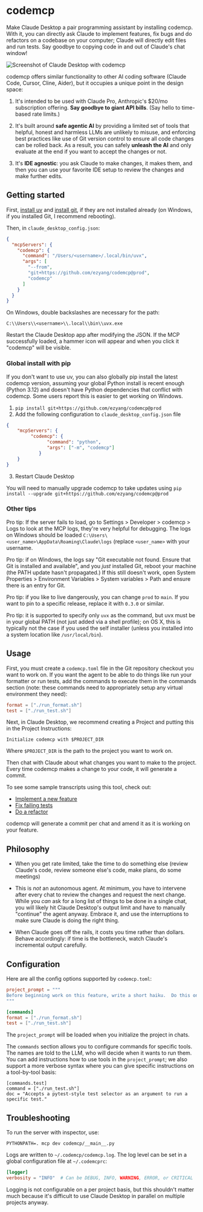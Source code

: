 # codemcp

Make Claude Desktop a pair programming assistant by installing codemcp.  With
it, you can directly ask Claude to implement features, fix bugs and do
refactors on a codebase on your computer; Claude will directly edit files and
run tests.  Say goodbye to copying code in and out of Claude's chat window!

![Screenshot of Claude Desktop with codemcp](static/screenshot.png?raw=true)

codemcp offers similar functionality to other AI coding software (Claude Code,
Cursor, Cline, Aider), but it occupies a unique point in the design space:

1. It's intended to be used with Claude Pro, Anthropic's $20/mo subscription
   offering.  **Say goodbye to giant API bills**.  (Say hello to time-based rate
   limits.)

2. It's built around **safe agentic AI** by providing a limited set of tools
   that helpful, honest and harmless LLMs are unlikely to misuse, and enforcing
   best practices like use of Git version control to ensure all code changes
   can be rolled back.  As a result, you can safely **unleash the AI** and
   only evaluate at the end if you want to accept the changes or not.

3. It's **IDE agnostic**: you ask Claude to make changes, it makes them, and
   then you can use your favorite IDE setup to review the changes and make
   further edits.

## Getting started

First, [install uv](https://docs.astral.sh/uv/getting-started/installation/)
and [install
git](https://git-scm.com/book/en/v2/Getting-Started-Installing-Git), if they
are not installed already (on Windows, if you installed Git, I recommend
rebooting).

Then, in `claude_desktop_config.json`:

```json
{
  "mcpServers": {
    "codemcp": {
      "command": "/Users/<username>/.local/bin/uvx",
      "args": [
        "--from",
        "git+https://github.com/ezyang/codemcp@prod",
        "codemcp"
      ]
    }
  }
}
```

On Windows, double backslashes are necessary for the path:

```
C:\\Users\\<username>\\.local\\bin\\uvx.exe
```

Restart the Claude Desktop app after modifying the JSON.  If the MCP
successfully loaded, a hammer icon will appear and when you click it "codemcp"
will be visible.

### Global install with pip

If you don't want to use uv, you can also globally pip install the latest
codemcp version, assuming your global Python install is recent enough (Python
3.12) and doesn't have Python dependencies that conflict with codemcp.  Some
users report this is easier to get working on Windows.

1. `pip install git+https://github.com/ezyang/codemcp@prod`
2. Add the following configuration to `claude_desktop_config.json` file
```json
{
    "mcpServers": {
         "codemcp": {
               "command": "python",
               "args": ["-m", "codemcp"]
            }
    }
}
```
3. Restart Claude Desktop

You will need to manually upgrade codemcp to take updates using
`pip install --upgrade git+https://github.com/ezyang/codemcp@prod`

### Other tips

Pro tip: If the server fails to load, go to Settings > Developer > codemcp >
Logs to look at the MCP logs, they're very helpful for debugging. The logs on
Windows should be loaded `C:\Users\<user_name>\AppData\Roaming\Claude\logs`
(replace `<user_name>` with your username.

Pro tip: if on Windows, the logs say "Git executable not found. Ensure that
Git is installed and available", and you *just* installed Git, reboot your
machine (the PATH update hasn't propagated.)  If this still doesn't work, open
System Properties > Environment Variables > System variables > Path and ensure
there is an entry for Git.

Pro tip: if you like to live dangerously, you can change `prod` to `main`.  If
you want to pin to a specific release, replace it with `0.3.0` or similar.

Pro tip: it is supported to specify only `uvx` as the command, but uvx must be
in your global PATH (not just added via a shell profile); on OS X, this is
typically not the case if you used the self installer (unless you installed
into a system location like `/usr/local/bin`).

## Usage

First, you must create a `codemcp.toml` file in the Git repository checkout
you want to work on.  If you want the agent to be able to do things like run
your formatter or run tests, add the commands to execute them in the commands
section (note: these commands need to appropriately setup any virtual
environment they need):

```toml
format = ["./run_format.sh"]
test = ["./run_test.sh"]
```

Next, in Claude Desktop, we recommend creating a Project and putting this in
the Project Instructions:

```
Initialize codemcp with $PROJECT_DIR
```

Where `$PROJECT_DIR` is the path to the project you want to work on.

Then chat with Claude about what changes you want to make to the project.
Every time codemcp makes a change to your code, it will generate a commit.

To see some sample transcripts using this tool, check out:

- [Implement a new feature](https://claude.ai/share/a229d291-6800-4cb8-a0df-896a47602ca0)
- [Fix failing tests](https://claude.ai/share/2b7161ef-5683-4261-ad45-fabc3708f950)
- [Do a refactor](https://claude.ai/share/f005b43c-a657-43e5-ad9f-4714a5cd746f)

codemcp will generate a commit per chat and amend it as it is working on your feature.

## Philosophy

- When you get rate limited, take the time to do something else (review
  Claude's code, review someone else's code, make plans, do some meetings)

- This is *not* an autonomous agent.  At minimum, you have to intervene after
  every chat to review the changes and request the next change.  While you
  *can* ask for a long list of things to be done in a single chat, you will
  likely hit Claude Desktop's output limit and have to manually "continue" the
  agent anyway.  Embrace it, and use the interruptions to make sure Claude is
  doing the right thing.

- When Claude goes off the rails, it costs you time rather than dollars.
  Behave accordingly: if time is the bottleneck, watch Claude's incremental
  output carefully.

## Configuration

Here are all the config options supported by `codemcp.toml`:

```toml
project_prompt = """
Before beginning work on this feature, write a short haiku.  Do this only once.
"""

[commands]
format = ["./run_format.sh"]
test = ["./run_test.sh"]
```

The `project_prompt` will be loaded when you initialize the project in chats.

The `commands` section allows you to configure commands for specific tools.  The
names are told to the LLM, who will decide when it wants to run them.  You can add
instructions how to use tools in the `project_prompt`; we also support a more verbose
syntax where you can give specific instructions on a tool-by-tool basis:

```
[commands.test]
command = ["./run_test.sh"]
doc = "Accepts a pytest-style test selector as an argument to run a specific test."
```

## Troubleshooting

To run the server with inspector, use:

```
PYTHONPATH=. mcp dev codemcp/__main__.py
```

Logs are written to `~/.codemcp/codemcp.log`. The log level can be set in a global configuration file at `~/.codemcprc`:

```toml
[logger]
verbosity = "INFO"  # Can be DEBUG, INFO, WARNING, ERROR, or CRITICAL
```

Logging is not configurable on a per project basis, but this shouldn't matter
much because it's difficult to use Claude Desktop in parallel on multiple
projects anyway.
